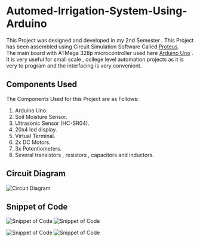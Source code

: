 # Automed-Irrigation-System-Using-Arduino

This Project was designed and developed in my 2nd Semester . This Project has been assembled using Circuit Simulation Software Called [Proteus](https://www.labcenter.com/). <br>
The main board with ATMega 328p microcontroller used here [Arduino Uno](https://www.amazon.com/Arduino-A000066-ARDUINO-UNO-R3/dp/B008GRTSV6) . It is very useful for small scale , college level automation projects as it is very to program and the interfacing is very convenient. 

## Components Used

The Components Used for this Project are as Follows:

1. Arduino Uno.
2. Soil Moisture Sensor.
3. Ultrasonic Sensor (HC-SR04).
4. 20x4 lcd display.
5. Virtual Terminal. 
6. 2x DC Motors.
7. 3x Potentiometers.
8. Several transistors , resistors , capacitors and inductors.

## Circuit Diagram

![Circuit Diagram](https://github.com/BhakeSart/Automed-Irrigation-System-Using-Arduino/blob/main/Circuit%20Diagram.jpg "Circuit Diagram")



## Snippet of Code

<img src="https://github.com/BhakeSart/Automed-Irrigation-System-Using-Arduino/blob/main/assets/Screenshot%202022-01-30%20211237.jpg"  alt="Snippet of Code">
<img src="https://github.com/BhakeSart/Automed-Irrigation-System-Using-Arduino/blob/main/assets/Screenshot%202022-01-30%20211253.jpg"  alt="Snippet of Code">

![Snippet of Code](https://github.com/BhakeSart/Automed-Irrigation-System-Using-Arduino/blob/main/assets/Screenshot%202022-01-30%20211237.jpg  "Snippet of Code") ![Snippet of Code](https://github.com/BhakeSart/Automed-Irrigation-System-Using-Arduino/blob/main/assets/Screenshot%202022-01-30%20211253.jpg  "Snippet of Code")




 

